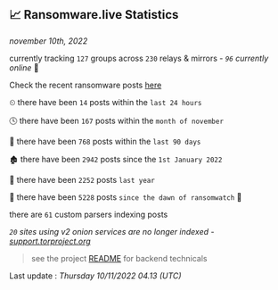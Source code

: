 
## 📈 Ransomware.live Statistics
_november 10th, 2022_

currently tracking `127` groups across `230` relays & mirrors - _`96` currently online_ 📡

Check the recent ransomware posts [here](https://www.ransomware.live/#/recentposts)


⏲ there have been `14` posts within the `last 24 hours`

🕓 there have been `167` posts within the `month of november`

📅 there have been `768` posts within the `last 90 days`

🏚 there have been `2942` posts since the `1st January 2022`

🚀 there have been `2252` posts `last year`

🦕 there have been `5228` posts `since the dawn of ransomwatch` 🐣

there are `61` custom parsers indexing posts

_`20` sites using v2 onion services are no longer indexed - [support.torproject.org](https://support.torproject.org/onionservices/v2-deprecation/)_

> see the project [README](https://github.com/jmousqueton/ransomwatch#readme) for backend technicals



Last update : _Thursday 10/11/2022 04.13 (UTC)_


